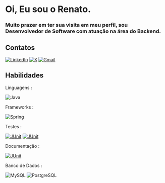 # Oi, Eu sou o Renato.

### Muito prazer em ter sua visita em meu perfil, sou Desenvolvedor de Software com atuação na área do Backend.

## Contatos 

[![LinkedIn](https://img.shields.io/badge/LinkedIn-0077B5?style=for-the-badge&logo=linkedin&logoColor=white)](https://www.linkedin.com/in/renato-goncalves-farias/)
[![X](https://img.shields.io/badge/X-000?style=for-the-badge&logo=x)](https://twitter.com/molenkao)
[![Gmail](https://img.shields.io/badge/Gmail-333333?style=for-the-badge&logo=gmail&logoColor=red)](mailto:renatof4rias@gmail.com)


## Habilidades 
Linguagens :

![Java](https://img.shields.io/badge/java-%23ED8B00.svg?style=for-the-badge&logo=openjdk&logoColor=white)

Frameworks :

![Spring](https://img.shields.io/badge/spring-%236DB33F.svg?style=for-the-badge&logo=spring&logoColor=white)

Testes :

[![JUnit](https://img.shields.io/badge/JUnit-6495ED?style=for-the-badge&logoColor=red)]()
[![JUnit](https://img.shields.io/badge/Mockito-4682B4?style=for-the-badge&logoColor=red)]()

Documentação :

[![JUnit](https://img.shields.io/badge/Swagger-333333?style=for-the-badge&logoColor=red)]()

Banco de Dados :

![MySQL](https://img.shields.io/badge/MySQL-00000F?style=for-the-badge&logo=mysql&logoColor=white)
![PostgreSQL](https://img.shields.io/badge/PostgreSQL-000?style=for-the-badge&logo=postgresql)
